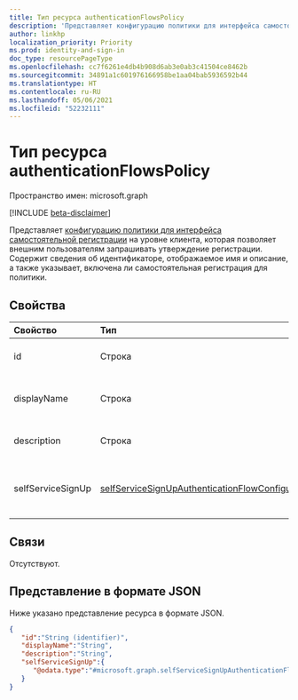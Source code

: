 ```yaml
---
title: Тип ресурса authenticationFlowsPolicy
description: 'Представляет конфигурацию политики для интерфейса самостоятельной регистрации на уровне клиента, которая позволяет внешним пользователям запрашивать утверждение регистрации. '
author: linkhp
localization_priority: Priority
ms.prod: identity-and-sign-in
doc_type: resourcePageType
ms.openlocfilehash: cc7f6261e4db4b908d6ab3e0ab3c41504ce8462b
ms.sourcegitcommit: 34891a1c601976166958be1aa04bab5936592b44
ms.translationtype: HT
ms.contentlocale: ru-RU
ms.lasthandoff: 05/06/2021
ms.locfileid: "52232111"
---
```

# <a name="authenticationflowspolicy-resource-type"></a>Тип ресурса authenticationFlowsPolicy


Пространство имен: microsoft.graph

[!INCLUDE [beta-disclaimer](../../includes/beta-disclaimer.md)]

Представляет [конфигурацию политики для интерфейса самостоятельной регистрации](../resources/selfservicesignupauthenticationflowconfiguration.md) на уровне клиента, которая позволяет внешним пользователям запрашивать утверждение регистрации. Содержит сведения об идентификаторе, отображаемое имя и описание, а также указывает, включена ли самостоятельная регистрация для политики.

## <a name="properties"></a>Свойства
|Свойство|Тип|Описание|
|:-------|:---|:----------|
|id|Строка| Унаследованное свойство. Идентификатор политики потоков проверки подлинности. Необязательно. Только для чтения.
|displayName|Строка| Унаследованное свойство. Понятное для пользователя имя политики. Это свойство не является ключевым. Необязательно. Только для чтения.|
|description|Строка|Унаследованное свойство. Описание политики. Это свойство не является ключевым. Необязательно. Только для чтения.|
|selfServiceSignUp|[selfServiceSignUpAuthenticationFlowConfiguration](../resources/selfservicesignupauthenticationflowconfiguration.md) |Содержит параметры [selfServiceSignUpAuthenticationFlowConfiguration](../resources/selfservicesignupauthenticationflowconfiguration.md), описывающие, включена ли самостоятельная регистрация. Это свойство не является ключевым. Необязательно. Только для чтения. |

## <a name="relationships"></a>Связи
Отсутствуют.

## <a name="json-representation"></a>Представление в формате JSON
Ниже указано представление ресурса в формате JSON.
<!-- {
  "blockType": "resource",
  "keyProperty": "id",
  "@odata.type": "microsoft.graph.authenticationFlowsPolicy",
  "openType": false
}
-->

``` json
{
   "id":"String (identifier)",
   "displayName":"String",
   "description":"String",
   "selfServiceSignUp":{
      "@odata.type":"#microsoft.graph.selfServiceSignUpAuthenticationFlowConfiguration"
   }
}
```


